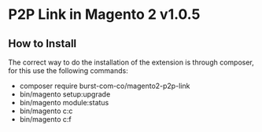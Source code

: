 P2P Link in Magento 2 v1.0.5
=====================

How to Install
--------------

The correct way to do the installation of the extension is through composer, for this use the following commands:

- composer require burst-com-co/magento2-p2p-link
- bin/magento setup:upgrade
- bin/magento module:status
- bin/magento c:c
- bin/magento c:f
